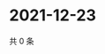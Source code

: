 # 2021-12-23

共 0 条

<!-- BEGIN WEIBO -->
<!-- 最后更新时间 Thu Dec 23 2021 03:00:30 GMT+0800 (China Standard Time) -->

<!-- END WEIBO -->
